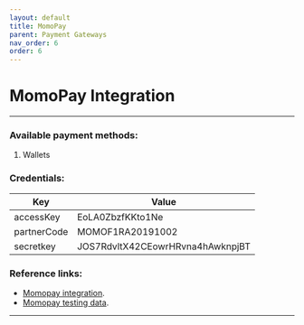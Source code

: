 ```yaml
---
layout: default
title: MomoPay
parent: Payment Gateways
nav_order: 6
order: 6
---
```


# MomoPay Integration
---

### Available payment methods:
1. Wallets

### Credentials:

|      Key      |              Value               |
| ------------- | -------------------------------- |
| accessKey     | EoLA0ZbzfKKto1Ne                 |
| partnerCode   | MOMOF1RA20191002                 |
| secretkey     | JOS7RdvltX42CEowrHRvna4hAwknpjBT |

### Reference links:

- [Momopay integration](https://developers.momo.vn/#/docs/en/testing_information).
- [Momopay testing data](https://developers.momo.vn/#/docs/en/testing_information).

---
